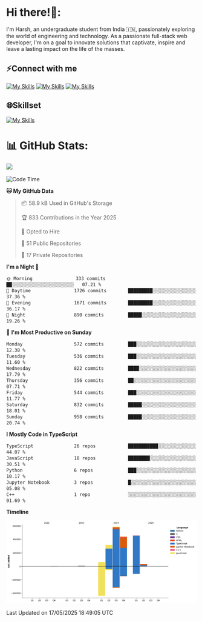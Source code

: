 
# Hi there!👋:
<p> I'm Harsh, an undergraduate student from India 🇮🇳, passionately exploring the world of engineering and technology. As a passionate full-stack web developer, I'm on a goal to innovate solutions that captivate, inspire and leave a lasting impact on the life of the masses. </p>

## ⚡Connect with me

[![My Skills](https://skillicons.dev/icons?i=gmail)](mailto:harshpandey.tech@gmail.com) [![My Skills](https://skillicons.dev/icons?i=linkedin)](https://linkedin.com/in/harsh3dev) [![My Skills](https://skillicons.dev/icons?i=twitter)](https://x.com/harshxai)

## 🌐Skillset
[![My Skills](https://skillicons.dev/icons?i=js,ts,react,nextjs,nodejs,tailwind,mongo,express,postgres,prisma,html,css,docker,aws,cpp,git,vscode,figma)](https://skillicons.dev)


# 📊 GitHub Stats:
![](https://komarev.com/ghpvc/?username=harsh3dev)

<!--START_SECTION:waka-->
![Code Time](http://img.shields.io/badge/Code%20Time-70%20hrs%209%20mins-blue)

**🐱 My GitHub Data** 

> 📦 58.9 kB Used in GitHub's Storage 
 > 
> 🏆 833 Contributions in the Year 2025
 > 
> 💼 Opted to Hire
 > 
> 📜 51 Public Repositories 
 > 
> 🔑 17 Private Repositories 
 > 
**I'm a Night 🦉** 

```text
🌞 Morning                333 commits         ██░░░░░░░░░░░░░░░░░░░░░░░   07.21 % 
🌆 Daytime                1726 commits        █████████░░░░░░░░░░░░░░░░   37.36 % 
🌃 Evening                1671 commits        █████████░░░░░░░░░░░░░░░░   36.17 % 
🌙 Night                  890 commits         █████░░░░░░░░░░░░░░░░░░░░   19.26 % 
```
📅 **I'm Most Productive on Sunday** 

```text
Monday                   572 commits         ███░░░░░░░░░░░░░░░░░░░░░░   12.38 % 
Tuesday                  536 commits         ███░░░░░░░░░░░░░░░░░░░░░░   11.60 % 
Wednesday                822 commits         ████░░░░░░░░░░░░░░░░░░░░░   17.79 % 
Thursday                 356 commits         ██░░░░░░░░░░░░░░░░░░░░░░░   07.71 % 
Friday                   544 commits         ███░░░░░░░░░░░░░░░░░░░░░░   11.77 % 
Saturday                 832 commits         █████░░░░░░░░░░░░░░░░░░░░   18.01 % 
Sunday                   958 commits         █████░░░░░░░░░░░░░░░░░░░░   20.74 % 
```


**I Mostly Code in TypeScript** 

```text
TypeScript               26 repos            ███████████░░░░░░░░░░░░░░   44.07 % 
JavaScript               18 repos            ████████░░░░░░░░░░░░░░░░░   30.51 % 
Python                   6 repos             ███░░░░░░░░░░░░░░░░░░░░░░   10.17 % 
Jupyter Notebook         3 repos             █░░░░░░░░░░░░░░░░░░░░░░░░   05.08 % 
C++                      1 repo              ░░░░░░░░░░░░░░░░░░░░░░░░░   01.69 % 
```



**Timeline**

![Lines of Code chart](https://raw.githubusercontent.com/harsh3dev/harsh3dev/main/assets/bar_graph.png)


 Last Updated on 17/05/2025 18:49:05 UTC
<!--END_SECTION:waka-->

